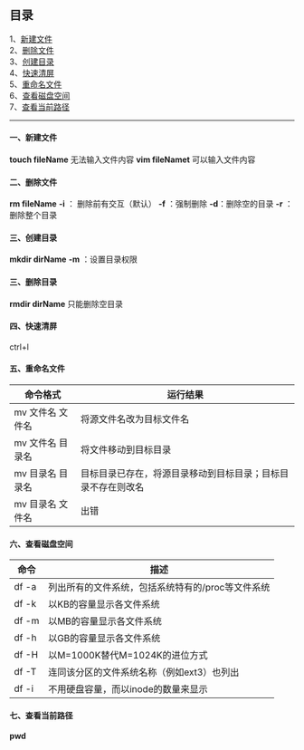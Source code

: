 ## 目录
1、[新建文件](#1)  
2、[删除文件](#2)   
3、[创建目录](#3)  
4、[快速清屏](#4)  
5、[重命名文件](#5)  
6、[查看磁盘空间](#6)  
7、[查看当前路径](#7)  

---------------------------------
#### 一、新建文件<span name=1></span>

**touch fileName**  无法输入文件内容
**vim fileNamet**   可以输入文件内容

#### 二、删除文件<span name=2></span>
**rm fileName**
**-i** ： 删除前有交互（默认）
**-f** ：强制删除
**-d**：删除空的目录
**-r** ：删除整个目录

#### 三、创建目录<span name=3></span>
**mkdir dirName**
**-m** ：设置目录权限

#### 三、删除目录<span name=4></span>
**rmdir dirName** 只能删除空目录

#### 四、快速清屏
ctrl+l

#### 五、重命名文件<span name=5></span>

命令格式 |  运行结果
-- | --
mv 文件名 文件名 | 将源文件名改为目标文件名
mv 文件名 目录名 | 将文件移动到目标目录
mv 目录名 目录名 | 目标目录已存在，将源目录移动到目标目录；目标目录不存在则改名
mv 目录名 文件名 | 出错

#### 六、查看磁盘空间<span name=6></span>
命令 | 描述
-- | --
df -a | 列出所有的文件系统，包括系统特有的/proc等文件系统
df -k | 以KB的容量显示各文件系统
df -m | 以MB的容量显示各文件系统
df -h |以GB的容量显示各文件系统
df -H |以M=1000K替代M=1024K的进位方式
df -T |连同该分区的文件系统名称（例如ext3）也列出
df -i |不用硬盘容量，而以inode的数量来显示

#### 七、查看当前路径 <span name=7></span>
**pwd**

  

